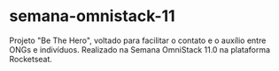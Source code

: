 # semana-omnistack-11
Projeto "Be The Hero", voltado para facilitar o contato e o auxílio entre ONGs e indivíduos. Realizado na Semana OmniStack 11.0 na plataforma Rocketseat.
